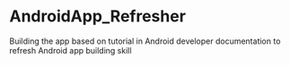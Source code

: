 # AndroidApp_Refresher
Building the app based on tutorial in Android developer documentation to refresh Android app building skill
